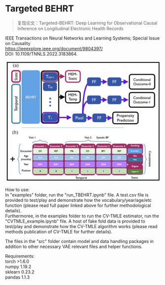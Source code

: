 # Targeted BEHRT

> 复现论文：Targeted-BEHRT: Deep Learning for Observational Causal Inference on Longitudinal Electronic Health Records<br/>

IEEE Transactions on Neural Networks and Learning Systems; Special Issue on Causality<br/>
https://ieeexplore.ieee.org/document/9804397/<br/>
DOI: 10.1109/TNNLS.2022.3183864.<br/>

![Screenshot](screenshot.png)

How to use:<br/>
In "examples" folder, run the "run_TBEHRT.ipynb" file. A test.csv file is provided to test/play and demonstrate how the vocabulary/year/age/etc function (please read full paper linked above for further methodological details). <br/>
Furthermoree, in the examples folder to run the CV-TMLE estimator, run the "CVTMLE_example.ipynb" file. A host of fake fold data is provided to test/play and demonstrate how the CV-TMLE algorithm works (please read methods publication of CV-TMLE for further details). <br/>

The files in the "src" folder contain model and data handling packages in addition to other necessary VAE relevant files and helper functions.

Requirements:<br/>
torch >1.6.0<br/>
numpy 1.19.2<br/>
sklearn 0.23.2<br/>
pandas 1.1.3<br/>
<br/>
